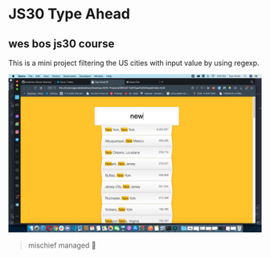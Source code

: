 # JS30 Type Ahead

## wes bos js30 course

This is a mini project filtering the US cities with input value by using regexp.

![Alt](type-ahead.png)

> mischief managed :herb:

